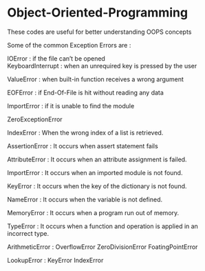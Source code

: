 # Object-Oriented-Programming
These codes are useful for better understanding OOPS concepts



Some of the common Exception Errors are : 
 

IOError : if the file can’t be opened                                                                                                                                                
KeyboardInterrupt : when an unrequired key is pressed by the user

ValueError : when built-in function receives a wrong argument

EOFError : if End-Of-File is hit without reading any data

ImportError : if it is unable to find the module


ZeroExceptionError

IndexError : 	When the wrong index of a list is retrieved.

AssertionError	 : It occurs when assert statement fails

AttributeError	: It occurs when an attribute assignment is failed.

ImportError	:     It occurs when an imported module is not found.

KeyError	:         It occurs when the key of the dictionary is not found.

NameError	:        It occurs when the variable is not defined.

MemoryError	:     It occurs when a program run out of memory.

TypeError	:      It occurs when a function and operation is applied in an incorrect type.

ArithmeticError :           OverflowError
                            ZeroDivisionError
                            FoatingPointError
                            
                            
LookupError    :           KeyError
                            IndexError
